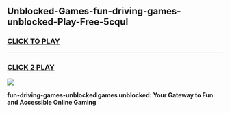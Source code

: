
## Unblocked-Games-fun-driving-games-unblocked-Play-Free-5cqul
<h3>
<a href="https://premium76.site?title=fun-driving-games-unblocked&ref=18A">CLICK TO PLAY</a></h3>
<hr>

<h3>
<a href="https://premium76.site?title=fun-driving-games-unblocked&ref=18A">CLICK 2 PLAY</a>
  
</h3>

<a href="https://premium76.site?title=fun-driving-games-unblocked&ref=18A"><img src="https://clearcache.store/games.png"></a>


**fun-driving-games-unblocked games unblocked: Your Gateway to Fun and Accessible Online Gaming**
